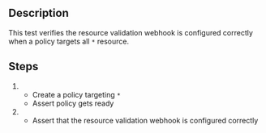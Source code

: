 ## Description

This test verifies the resource validation webhook is configured correctly when a policy targets all `*` resource.

## Steps

1.  - Create a policy targeting `*`
    - Assert policy gets ready
1.  - Assert that the resource validation webhook is configured correctly
